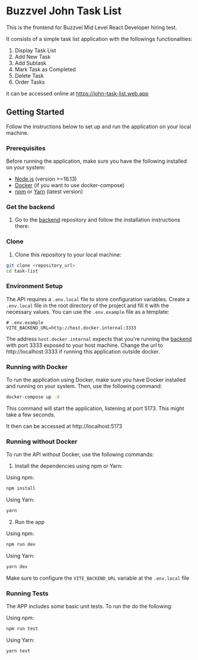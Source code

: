 # Buzzvel John Task List

This is the frontend for Buzzvel Mid Level React Developer hiring test. 

It consists of a simple task list application with the followings functionalities:

1. Display Task List
2. Add New Task
3. Add Subtask
4. Mark Task as Completed
5. Delete Task
6. Order Tasks

it can be accessed online at https://john-task-list.web.app

## Getting Started

Follow the instructions below to set up and run the application on your local machine.

### Prerequisites

Before running the application, make sure you have the following installed on your system:

- [Node.js](https://nodejs.org/en) (version >=16.13)
- [Docker](https://www.docker.com/get-started/) (if you want to use docker-compose)
- [npm](https://docs.npmjs.com/getting-started) or [Yarn](https://yarnpkg.com/getting-started) (latest version)


### Get the backend

1. Go to the [backend]() repository and follow the installation instructions there:


### Clone

1. Clone this repository to your local machine:

```bash
git clone <repository_url>
cd task-list
```


### Environment Setup

The API requires a `.env.local` file to store configuration variables. Create a `.env.local` file in the root directory of the project and fill it with the necessary values. You can use the `.env.example` file as a template:

```dotenv
# .env.example
VITE_BACKEND_URL=http://host.docker.internal:3333
```

The address `host.docker.internal` expects that you're running the [backend]() with port 3333 exposed to your host machine.
Change the url to http://localhost:3333 if running this application outside docker.

### Running with Docker

To run the application using Docker, make sure you have Docker installed and running on your system. Then, use the following command:

```bash
docker-compose up -d
```

This command will start the application, listening at port 5173. This might take a few seconds.

It then can be accessed at http://localhost:5173

### Running without Docker

To run the API without Docker, use the following commands:

1. Install the dependencies using npm or Yarn:

Using npm:

```bash
npm install
```

Using Yarn:

```bash
yarn
```

2. Run the app

Using npm:

```bash
npm run dev
```

Using Yarn:

```bash
yarn dev
```

Make sure to configure the `VITE_BACKEND_URL` variable at the `.env.local` file

### Running Tests

The APP includes some basic unit tests. To run the do the following:

Using npm:

```bash
npm run test
```

Using Yarn:

```bash
yarn test
```